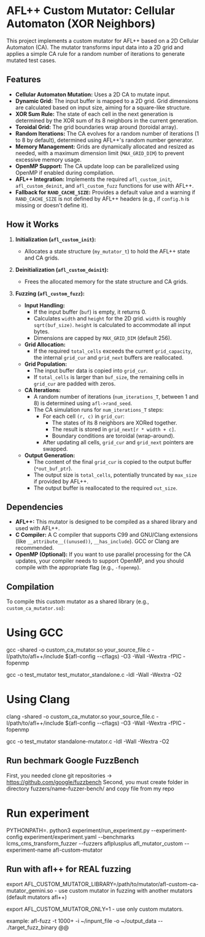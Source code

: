 # AFL++ Custom Mutator: Cellular Automaton (XOR Neighbors)

This project implements a custom mutator for AFL++ based on a 2D Cellular Automaton (CA). The mutator transforms input data into a 2D grid and applies a simple CA rule for a random number of iterations to generate mutated test cases.

## Features

* **Cellular Automaton Mutation:** Uses a 2D CA to mutate input.
* **Dynamic Grid:** The input buffer is mapped to a 2D grid. Grid dimensions are calculated based on input size, aiming for a square-like structure.
* **XOR Sum Rule:** The state of each cell in the next generation is determined by the XOR sum of its 8 neighbors in the current generation.
* **Toroidal Grid:** The grid boundaries wrap around (toroidal array).
* **Random Iterations:** The CA evolves for a random number of iterations (1 to 8 by default), determined using AFL++'s random number generator.
* **Memory Management:** Grids are dynamically allocated and resized as needed, with a maximum dimension limit (`MAX_GRID_DIM`) to prevent excessive memory usage.
* **OpenMP Support:** The CA update loop can be parallelized using OpenMP if enabled during compilation.
* **AFL++ Integration:** Implements the required `afl_custom_init`, `afl_custom_deinit`, and `afl_custom_fuzz` functions for use with AFL++.
* **Fallback for `RAND_CACHE_SIZE`:** Provides a default value and a warning if `RAND_CACHE_SIZE` is not defined by AFL++ headers (e.g., if `config.h` is missing or doesn't define it).

## How it Works

1.  **Initialization (`afl_custom_init`):**
    * Allocates a state structure (`my_mutator_t`) to hold the AFL++ state and CA grids.

2.  **Deinitialization (`afl_custom_deinit`):**
    * Frees the allocated memory for the state structure and CA grids.

3.  **Fuzzing (`afl_custom_fuzz`):**
    * **Input Handling:**
        * If the input buffer (`buf`) is empty, it returns 0.
        * Calculates `width` and `height` for the 2D grid. `width` is roughly `sqrt(buf_size)`. `height` is calculated to accommodate all input bytes.
        * Dimensions are capped by `MAX_GRID_DIM` (default 256).
    * **Grid Allocation:**
        * If the required `total_cells` exceeds the current `grid_capacity`, the internal `grid_cur` and `grid_next` buffers are reallocated.
    * **Grid Population:**
        * The input buffer data is copied into `grid_cur`.
        * If `total_cells` is larger than `buf_size`, the remaining cells in `grid_cur` are padded with zeros.
    * **CA Iterations:**
        * A random number of iterations (`num_iterations_T`, between 1 and 8) is determined using `afl->rand_seed`.
        * The CA simulation runs for `num_iterations_T` steps:
            * For each cell `(r, c)` in `grid_cur`:
                * The states of its 8 neighbors are XORed together.
                * The result is stored in `grid_next[r * width + c]`.
                * Boundary conditions are toroidal (wrap-around).
            * After updating all cells, `grid_cur` and `grid_next` pointers are swapped.
    * **Output Generation:**
        * The content of the final `grid_cur` is copied to the output buffer (`*out_buf_ptr`).
        * The output size is `total_cells`, potentially truncated by `max_size` if provided by AFL++.
        * The output buffer is reallocated to the required `out_size`.

## Dependencies

* **AFL++:** This mutator is designed to be compiled as a shared library and used with AFL++.
* **C Compiler:** A C compiler that supports C99 and GNU/Clang extensions (like `__attribute__((unused))`, `__has_include`). GCC or Clang are recommended.
* **OpenMP (Optional):** If you want to use parallel processing for the CA updates, your compiler needs to support OpenMP, and you should compile with the appropriate flag (e.g., `-fopenmp`).

## Compilation



To compile this custom mutator as a shared library (e.g., `custom_ca_mutator.so`):


# Using GCC
gcc -shared -o custom_ca_mutator.so your_source_file.c -I/path/to/afl++/include $(afl-config --cflags) -O3 -Wall -Wextra -fPIC -fopenmp

gcc -o test_mutator test_mutator_standalone.c -ldl -Wall -Wextra -O2

# Using Clang
clang -shared -o custom_ca_mutator.so your_source_file.c -I/path/to/afl++/include $(afl-config --cflags) -O3 -Wall -Wextra -fPIC -fopenmp

gcc -o test_mutator standalone-mutator.c -ldl -Wall -Wextra -O2

## Run bechmark Google FuzzBench 

First,  you needed clone git repositories -> https://github.com/google/fuzzbench 
Second, you must create folder in directory fuzzers/name-fuzzer-bench/ and copy file from my repo

# Run experiment 
PYTHONPATH=. python3 experiment/run_experiment.py --experiment-config experiment/experiment.yaml --benchmarks lcms_cms_transform_fuzzer --fuzzers  aflplusplus afl_mutator_custom --experiment-name afl-custom-mutator


## Run with afl++ for REAL fuzzing 

export AFL_CUSTOM_MUTATOR_LIBRARY=/path/to/mutator/afl-custom-ca-mutator_gemini.so  - use custom mutator in fuzzing with another mutators (default mutators afl++)

export AFL_CUSTOM_MUTATOR_ONLY=1 - use only custom mutators. 

example: 
    afl-fuzz -t 1000+ -i ~/inpunt_file  -o ~/output_data -- ./target_fuzz_binary @@ 
```bash
